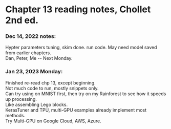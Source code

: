 # Chapter 13 reading notes, Chollet 2nd ed.  

### Dec 14, 2022 notes:  
Hypter parameters tuning, skim done. run code. May need model saved from earlier chapters.  
Dan, Peter, Me -- Next Monday.  

### Jan 23, 2023 Monday:  
Finished re-read chp 13, except beginning.   
Not much code to run, mostly snippets only.  
Can try using on MNIST first, then try on my Rainforest to see how it speeds up processing.  
Like assembling Lego blocks.  
KerasTuner and TPU, multi-GPU examples already implement most methods.  
Try Multi-GPU on Google Cloud, AWS, Azure.  


